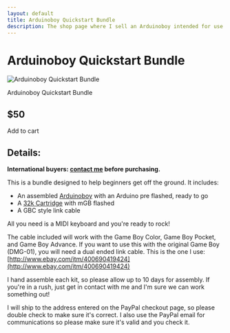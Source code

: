 ```yaml
---
layout: default
title: Arduinoboy Quickstart Bundle
description: The shop page where I sell an Arduinoboy intended for use with the Nintendo Gameboy and MIDI
---
```

# Arduinoboy Quickstart Bundle

<div class="gallery">
	<img src="{{ site.baseurl }}public/images/aboyquickstart/1.png" alt="Arduinoboy Quickstart Bundle" id="gallery_image">
	<p id="gallery_subtitle">Arduinoboy Quickstart Bundle</p>
</div>

## $50

<div class="addToCart noselect" onclick="addToCart()">
  Add to cart
</div>

## Details:

**International buyers: [contact me](mailto:bro@catskull.net) before purchasing.**

This is a bundle designed to help beginners get off the ground. It includes:

 - An assembled [Arduinoboy](http://shop.catskull.net/arduinoboy) with an Arduino pre flashed, ready to go
 - A [32k Cartridge](http://shop.catskull.net/32kcart) with mGB flashed
 - A GBC style link cable

 All you need is a MIDI keyboard and you're ready to rock!
 
The cable included will work with the Game Boy Color, Game Boy Pocket, and Game Boy Advance. If you want to use this with the original Game Boy (DMG-01), you will need a dual ended link cable. This is the one I use: [http://www.ebay.com/itm/400690419424](http://www.ebay.com/itm/400690419424)
 
I hand assemble each kit, so please allow up to 10 days for assembly. If you're in a rush, just get in contact with me and I'm sure we can work something out!

I will ship to the address entered on the PayPal checkout page, so please double check to make sure it's correct. I also use the PayPal email for communications so please make sure it's valid and you check it.

<form id="paypal" target="paypal" action="https://www.paypal.com/cgi-bin/webscr" method="post">
  <input type="hidden" name="cmd" value="_s-xclick">
  <input type="hidden" name="hosted_button_id" value="WL7HJNP5CLC4Y">
</form>
